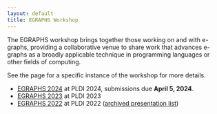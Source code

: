 ```yaml
---
layout: default
title: EGRAPHS Workshop
---
```


The EGRAPHS workshop brings together those working on and with e-graphs,
providing a collaborative venue to share work that advances e-graphs as
a broadly applicable technique in programming languages or other fields
of computing.

See the page for a specific instance of the workshop for more details.

-   [EGRAPHS 2024](https://pldi24.sigplan.org/home/egraphs-2024) at PLDI 2024, submissions due **April 5, 2024**.
-   [EGRAPHS 2023](https://pldi23.sigplan.org/home/egraphs-2023) at PLDI 2023
-   [EGRAPHS 2022](https://pldi22.sigplan.org/home/egraphs-2022) at PLDI 2022
    ([archived presentation list](2022.html))
